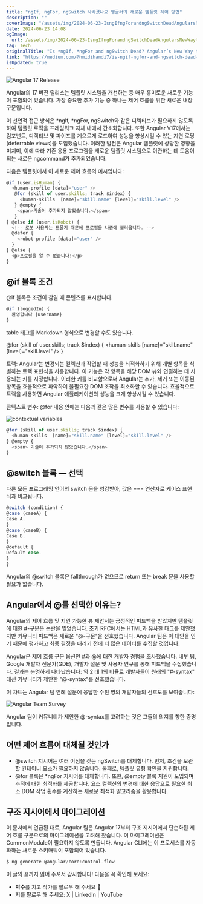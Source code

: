 ```yaml
---
title: "ngIf, ngFor, ngSwitch 사라졌나요 앵귤러의 새로운 템플릿 제어 방법"
description: ""
coverImage: "/assets/img/2024-06-23-IsngIfngForandngSwitchDeadAngularsNewWaytoControlYourTemplates_0.png"
date: 2024-06-23 14:08
ogImage: 
  url: /assets/img/2024-06-23-IsngIfngForandngSwitchDeadAngularsNewWaytoControlYourTemplates_0.png
tag: Tech
originalTitle: "Is *ngIf, *ngFor and ngSwitch Dead? Angular’s New Way to Control Your Templates"
link: "https://medium.com/@hmidihamdi7/is-ngif-ngfor-and-ngswitch-dead-angulars-new-way-to-control-your-templates-881886f56516"
isUpdated: true
---
```






![Angular 17 Release](/assets/img/2024-06-23-IsngIfngForandngSwitchDeadAngularsNewWaytoControlYourTemplates_0.png)

Angular의 17 버전 릴리스는 템플릿 시스템을 개선하는 등 매우 흥미로운 새로운 기능이 포함되어 있습니다. 가장 중요한 추가 기능 중 하나는 제어 흐름을 위한 새로운 내장 구문입니다.

이 선언적 접근 방식은 *ngIf, *ngFor, ngSwitch와 같은 디렉티브가 필요하지 않도록하여 템플릿 로직을 프레임워크 자체 내에서 간소화합니다. 또한 Angular V17에서는 컴포넌트, 디렉티브 및 파이프를 게으르게 로드하여 성능을 향상시킬 수 있는 지연 로딩(deferrable views)을 도입했습니다. 이러한 발전은 Angular 템플릿에 상당한 영향을 미치며, 이에 따라 기존 응용 프로그램을 새로운 템플릿 시스템으로 이관하는 데 도움이 되는 새로운 ngcommand가 추가되었습니다.

다음은 템플릿에서 이 새로운 제어 흐름의 예시입니다:



<div class="content-ad"></div>

```js
@if (user.isHuman) {
  <human-profile [data]="user" />
   @for (skill of user.skills; track $index) {
     <human-skills  [name]="skill.name" [level]="skill.level" />
   } @empty {
    <span>기술이 추가되지 않았습니다.</span>
   }
} @else if (user.isRobot) {
  <!-- 로봇 사용자는 드물기 때문에 프로필을 나중에 불러옵니다. -->
  @defer {
    <robot-profile [data]="user" />
  }
} @else {
  <p>프로필을 알 수 없습니다!</p>
}
```

## @if 블록 조건

@if 블록은 조건이 참일 때 콘텐츠를 표시합니다.

```js
@if (loggedIn) {
  환영합니다 {username}
}
```

<div class="content-ad"></div>

table 태그를 Markdown 형식으로 변경할 수도 있습니다.

<div class="content-ad"></div>


@for (skill of user.skills; track $index) {
  <human-skills  [name]="skill.name" [level]="skill.level" />
}


트랙: Angular는 변경되는 컬렉션과 작업할 때 성능을 최적화하기 위해 개별 항목을 식별하는 트랙 표현식을 사용합니다. 이 기능은 각 항목을 해당 DOM 뷰와 연결하는 데 사용되는 키를 지정합니다. 이러한 키를 비교함으로써 Angular는 추가, 제거 또는 이동된 항목을 효율적으로 파악하여 불필요한 DOM 조작을 최소화할 수 있습니다. 효율적으로 트랙을 사용하면 Angular 애플리케이션의 성능을 크게 향상시킬 수 있습니다.

콘텍스트 변수: @for 내용 안에는 다음과 같은 많은 변수를 사용할 수 있습니다:

![contextual variables](/assets/img/2024-06-23-IsngIfngForandngSwitchDeadAngularsNewWaytoControlYourTemplates_1.png)


<div class="content-ad"></div>

```js
@for (skill of user.skills; track $index) {
  <human-skills  [name]="skill.name" [level]="skill.level" />
} @empty {
  <span> 기술이 추가되지 않았습니다.</span>
}
```

## @switch 블록 — 선택

다른 모든 프로그래밍 언어의 switch 문을 영감받아, 값은 === 연산자로 케이스 표현식과 비교됩니다.

<div class="content-ad"></div>

```js
@switch (condition) {
@case (caseA) {
Case A.
}
@case (caseB) {
Case B.
}
@default {
Default case.
}
}
```

Angular의 @switch 블록은 fallthrough가 없으므로 return 또는 break 문을 사용할 필요가 없습니다.

## Angular에서 @를 선택한 이유는?

Angular의 제어 흐름 및 지연 가능한 뷰 제안서는 긍정적인 피드백을 받았지만 템플릿에 대한 #-구문은 논란을 빚었습니다. 초기 RFC에서는 HTML과 유사한 태그를 제안했지만 커뮤니티 피드백은 새로운 "@-구문"을 선호했습니다. Angular 팀은 이 대안을 인기 때문에 평가하고 최종 결정을 내리기 전에 더 많은 데이터를 수집할 것입니다.

<div class="content-ad"></div>

Angular은 제어 흐름 구문 옵션인 #과 @에 대한 개발자 경험을 조사했습니다. 내부 팀, Google 개발자 전문가(GDE), 개발자 설문 및 사용자 연구를 통해 피드백을 수집했습니다. 결과는 분명하게 나타났습니다: 약 2 대 1의 비율로 개발자들이 원래의 "#-syntax" 대신 커뮤니티가 제안한 "@-syntax"를 선호했습니다.

이 차트는 Angular 팀 연례 설문에 응답한 수천 명의 개발자들의 선호도를 보여줍니다:

![Angular Team Survey](/assets/img/2024-06-23-IsngIfngForandngSwitchDeadAngularsNewWaytoControlYourTemplates_2.png)

Angular 팀이 커뮤니티가 제안한 @-syntax를 고려하는 것은 그들의 의지를 향한 증명입니다.

<div class="content-ad"></div>

## 어떤 제어 흐름이 대체될 것인가

- @switch 지시어는 여러 이점을 갖는 ngSwitch를 대체합니다. 먼저, 조건을 보관할 컨테이너 요소가 필요하지 않습니다. 둘째로, 템플릿 유형 확인을 지원합니다.
- @for 블록은 *ngFor 지시어를 대체합니다. 또한, @empty 블록 지원이 도입되며 추적에 대한 최적화를 제공합니다. 요소 컬렉션의 변경에 대한 응답으로 필요한 최소 DOM 작업 횟수를 계산하는 새로운 최적화 알고리즘을 활용합니다.

## 구조 지시어에서 마이그레이션

이 문서에서 언급된 대로, Angular 팀은 Angular 17부터 구조 지시어에서 단순화된 제어 흐름 구문으로의 마이그레이션을 고려해 왔습니다. 이 마이그레이션은 CommonModule이 필요하지 않도록 만듭니다. Angular CLI에는 이 프로세스를 자동화하는 새로운 스키매틱이 포함되어 있습니다.

<div class="content-ad"></div>

```js
$ ng generate @angular/core:control-flow
```

이 글의 끝까지 읽어 주셔서 감사합니다! 다음을 꼭 확인해 보세요:

- **박수**를 치고 작가를 팔로우 해 주세요 👏
- 저를 팔로우 해 주세요: X | LinkedIn | YouTube